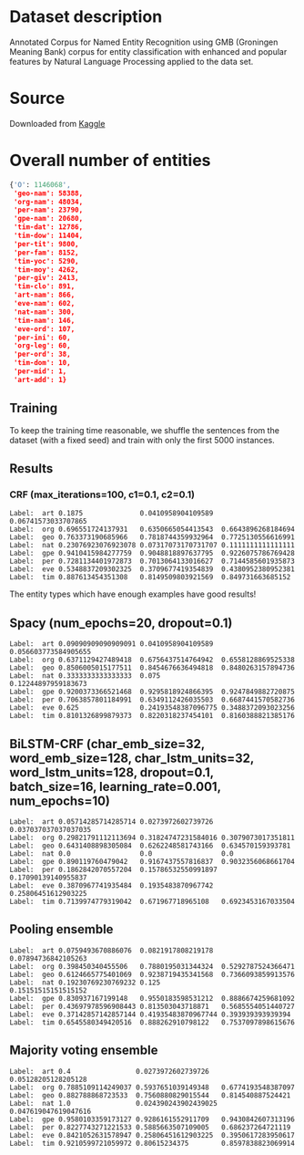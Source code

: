 # Dataset description

Annotated Corpus for Named Entity Recognition using GMB (Groningen Meaning Bank) corpus for entity classification with enhanced and popular features by Natural Language Processing applied to the data set.

# Source

Downloaded from [Kaggle](https://www.kaggle.com/abhinavwalia95/entity-annotated-corpus)

# Overall number of entities

```python
{'O': 1146068',
 'geo-nam': 58388,
 'org-nam': 48034,
 'per-nam': 23790,
 'gpe-nam': 20680,
 'tim-dat': 12786,
 'tim-dow': 11404,
 'per-tit': 9800,
 'per-fam': 8152,
 'tim-yoc': 5290,
 'tim-moy': 4262,
 'per-giv': 2413,
 'tim-clo': 891,
 'art-nam': 866,
 'eve-nam': 602,
 'nat-nam': 300,
 'tim-nam': 146,
 'eve-ord': 107,
 'per-ini': 60,
 'org-leg': 60,
 'per-ord': 38,
 'tim-dom': 10,
 'per-mid': 1,
 'art-add': 1}
```

## Training

To keep the training time reasonable, we shuffle the sentences from the dataset (with a fixed seed) and train with only the first 5000 instances.

## Results

### CRF (max_iterations=100, c1=0.1, c2=0.1)

```
Label:  art 0.1875              0.0410958904109589  0.06741573033707865
Label:  org 0.696551724137931   0.6350665054413543  0.6643896268184694
Label:  geo 0.763373190685966   0.7818744359932964  0.7725130556616991
Label:  nat 0.23076923076923078 0.07317073170731707 0.1111111111111111
Label:  gpe 0.9410415984277759  0.9048818897637795  0.9226075786769428
Label:  per 0.7281134401972873  0.7013064133016627  0.7144585601935873
Label:  eve 0.5348837209302325  0.3709677419354839  0.4380952380952381
Label:  tim 0.887613454351308   0.8149509803921569  0.849731663685152
```

The entity types which have enough examples have good results!

## Spacy (num_epochs=20, dropout=0.1)

```
Label:  art 0.09090909090909091 0.0410958904109589  0.056603773584905655
Label:  org 0.6371129427489418  0.6756437514764942  0.6558128869525338
Label:  geo 0.8506005015177511  0.8454676636494818  0.8480263157894736
Label:  nat 0.3333333333333333  0.075               0.12244897959183673
Label:  gpe 0.9200373366521468  0.9295818924866395  0.9247849882720875
Label:  per 0.7063857801184991  0.6349112426035503  0.6687441570582736
Label:  eve 0.625               0.24193548387096775 0.3488372093023256
Label:  tim 0.8101326899879373  0.8220318237454101  0.8160388821385176
```

## BiLSTM-CRF (char_emb_size=32, word_emb_size=128, char_lstm_units=32, word_lstm_units=128, dropout=0.1, batch_size=16, learning_rate=0.001, num_epochs=10)

```
Label:  art 0.05714285714285714 0.0273972602739726  0.037037037037037035
Label:  org 0.29821791112113694 0.31824747231584016 0.3079073017351811
Label:  geo 0.6431408898305084  0.6262248581743166  0.634570159393781
Label:  nat 0.0                 0.0                 0.0
Label:  gpe 0.890119760479042   0.9167437557816837  0.9032356068661704
Label:  per 0.1862842070557204  0.15786532550991897 0.17090139140955837
Label:  eve 0.3870967741935484  0.1935483870967742  0.25806451612903225
Label:  tim 0.7139974779319042  0.671967718965108   0.6923453167033504
```

## Pooling ensemble

```
Label:  art 0.0759493670886076  0.0821917808219178  0.07894736842105263
Label:  org 0.398450340455506   0.7880195031344324  0.5292787524366471
Label:  geo 0.6124665775401069  0.9238719435341568  0.7366093859913576
Label:  nat 0.19230769230769232 0.125               0.15151515151515152
Label:  gpe 0.830937167199148   0.9550183598531212  0.8886674259681092
Label:  per 0.43697978596908443 0.813503043718871   0.5685554051440727
Label:  eve 0.37142857142857144 0.41935483870967744 0.393939393939394
Label:  tim 0.6545580349420516  0.888262910798122   0.7537097898615676
```

## Majority voting ensemble

```
Label:  art 0.4                0.0273972602739726   0.05128205128205128
Label:  org 0.7885109114249037 0.5937651039149348   0.6774193548387097
Label:  geo 0.882788868723533  0.7560880829015544   0.814540887524421
Label:  nat 1.0                0.024390243902439025 0.047619047619047616
Label:  gpe 0.9580103359173127 0.9286161552911709   0.9430842607313196
Label:  per 0.8227743271221533 0.5885663507109005   0.686237264721119
Label:  eve 0.8421052631578947 0.25806451612903225  0.3950617283950617
Label:  tim 0.9210599721059972 0.80615234375        0.8597838823069914
```
